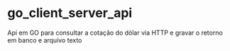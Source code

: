 # go_client_server_api
Api em GO para consultar a cotação do dólar via HTTP e gravar o retorno em banco e arquivo texto
